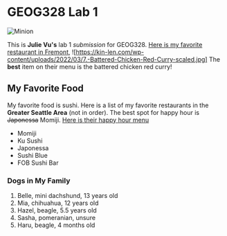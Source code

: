 # GEOG328 Lab 1
![Minion](https://images-wixmp-ed30a86b8c4ca887773594c2.wixmp.com/f/cf64d0f2-d177-48ae-92d1-3368efb9b58f/d7f56r3-261ed290-a4f7-45b4-88dd-e765f92a5110.jpg/v1/fill/w_1024,h_1396,q_75,strp/minion_fan_art_drawing__despicable_me__by_lethalchris_d7f56r3-fullview.jpg?token=eyJ0eXAiOiJKV1QiLCJhbGciOiJIUzI1NiJ9.eyJzdWIiOiJ1cm46YXBwOjdlMGQxODg5ODIyNjQzNzNhNWYwZDQxNWVhMGQyNmUwIiwiaXNzIjoidXJuOmFwcDo3ZTBkMTg4OTgyMjY0MzczYTVmMGQ0MTVlYTBkMjZlMCIsIm9iaiI6W1t7ImhlaWdodCI6Ijw9MTM5NiIsInBhdGgiOiJcL2ZcL2NmNjRkMGYyLWQxNzctNDhhZS05MmQxLTMzNjhlZmI5YjU4ZlwvZDdmNTZyMy0yNjFlZDI5MC1hNGY3LTQ1YjQtODhkZC1lNzY1ZjkyYTUxMTAuanBnIiwid2lkdGgiOiI8PTEwMjQifV1dLCJhdWQiOlsidXJuOnNlcnZpY2U6aW1hZ2Uub3BlcmF0aW9ucyJdfQ.xFAYFvdWGCJfyZfF3f4xzO1RBRmDEGODs_J1jjkeW-k)

This is **Julie Vu's** lab 1 *submission* for GEOG328.
[Here is my favorite restaurant in Fremont](https://kin-len.com/),
![https://kin-len.com/wp-content/uploads/2022/03/7.-Battered-Chicken-Red-Curry-scaled.jpg] The **best** item on their menu is the battered chicken red curry!

## My Favorite Food
My favorite food is sushi. Here is a list of my favorite restaurants in the **Greater Seattle Area** (not in order). The best spot for happy hour is ~~Japonessa~~ Momiji. [Here is their happy hour menu](https://www.momijiseattle.com/_files/ugd/3cc5e9_aae029e04e214062bf1ddd91ab97964d.pdf)
 - Momiji
 - Ku Sushi
 - Japonessa
 - Sushi Blue
 - FOB Sushi Bar

### Dogs in My Family
1. Belle, mini dachshund, 13 years old
2. Mia, chihuahua, 12 years old
3. Hazel, beagle, 5.5 years old
4. Sasha, pomeranian, unsure
5. Haru, beagle, 4 months old